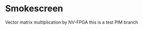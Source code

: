 <!--
 * @Author: haozhang haozhang@mail.sdu.edu.cn
 * @Date: 2022-08-13 15:33:31
 * @LastEditors: haozhang haozhang@mail.sdu.edu.cn
 * @LastEditTime: 2022-08-13 19:05:34
 * @FilePath: /Smokescreen/README.md
 * @Description: 
 * 
 * Copyright (c) 2022 by haozhang haozhang@mail.sdu.edu.cn, All Rights Reserved. 
-->
# Smokescreen
Vector matrix multiplication by NV-FPGA
this is a test PIM branch